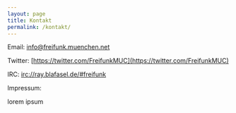 ```yaml
---
layout: page
title: Kontakt
permalink: /kontakt/
---
```


Email: [info@freifunk.muenchen.net](info@freifunk.muenchen.net)

Twitter: [https://twitter.com/FreifunkMUC](https://twitter.com/FreifunkMUC)

IRC: [irc://ray.blafasel.de/#freifunk](irc://ray.blafasel.de/#freifunk)

Impressum:

lorem ipsum
